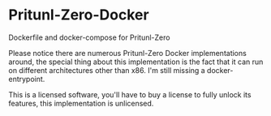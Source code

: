 # Pritunl-Zero-Docker
Dockerfile and docker-compose for Pritunl-Zero

Please notice there are numerous Pritunl-Zero Docker implementations around, the special thing about this implementation is the fact that it can run on different architectures other than x86.
I'm still missing a docker-entrypoint.

This is a licensed software, you'll have to buy a license to fully unlock its features, this implementation is unlicensed.

